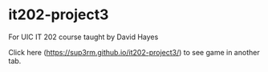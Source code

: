 # it202-project3

For UIC IT 202 course taught by David Hayes

Click here (https://sup3rm.github.io/it202-project3/) to see game in another tab.
